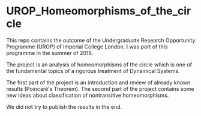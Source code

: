 # UROP_Homeomorphisms_of_the_circle

This repo contains the outcome of the Undergraduate Research Opportunity Programme (UROP) of Imperial College London. I was part of this programme in the summer of 2018. 

The project is an analysis of homeomorphisms of the circle which is one of the fundamental topics of a rigorous treatment of Dynamical Systems. 

The first part of the project is an introduction and review of already known results (Poincaré's Theorem). The second part of the project contains some new ideas about classification of nontransitive homeomorphisms.

We did not try to publish the results in the end.
